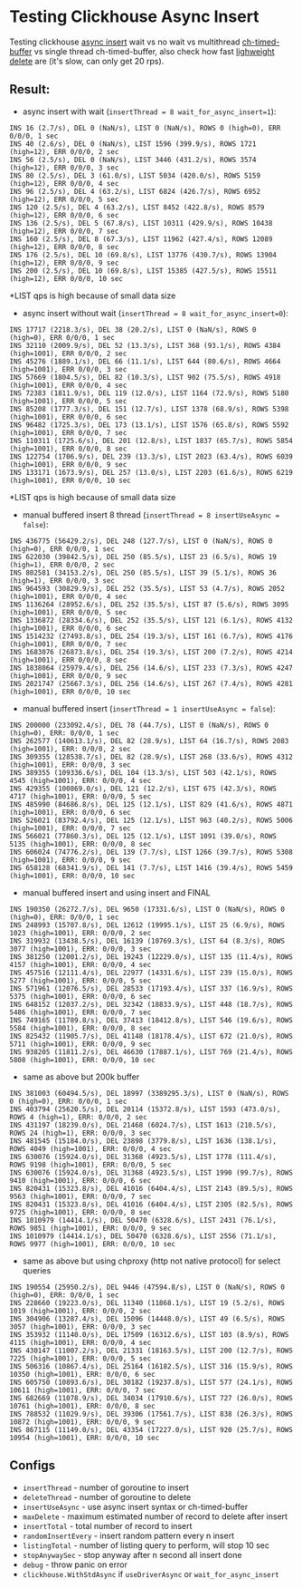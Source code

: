 # Testing Clickhouse Async Insert

Testing clickhouse [async insert](https://clickhouse.com/docs/en/cloud/bestpractices/asynchronous-inserts) wait vs no wait vs multithread [ch-timed-buffer](//github.com/kokizzu/ch-timed-buffer) vs single thread ch-timed-buffer, also check how fast [lighweight delete](//clickhouse.com/docs/en/guides/developer/lightweght-delete) are (it's slow, can only get 20 rps).

## Result:

- async insert with wait (`insertThread = 8 wait_for_async_insert=1`):
```
INS 16 (2.7/s), DEL 0 (NaN/s), LIST 0 (NaN/s), ROWS 0 (high=0), ERR 0/0/0, 1 sec
INS 40 (2.6/s), DEL 0 (NaN/s), LIST 1596 (399.9/s), ROWS 1721 (high=12), ERR 0/0/0, 2 sec
INS 56 (2.5/s), DEL 0 (NaN/s), LIST 3446 (431.2/s), ROWS 3574 (high=12), ERR 0/0/0, 3 sec
INS 80 (2.5/s), DEL 3 (61.0/s), LIST 5034 (420.0/s), ROWS 5159 (high=12), ERR 0/0/0, 4 sec
INS 96 (2.5/s), DEL 4 (63.2/s), LIST 6824 (426.7/s), ROWS 6952 (high=12), ERR 0/0/0, 5 sec
INS 120 (2.5/s), DEL 4 (63.2/s), LIST 8452 (422.8/s), ROWS 8579 (high=12), ERR 0/0/0, 6 sec
INS 136 (2.5/s), DEL 5 (67.8/s), LIST 10311 (429.9/s), ROWS 10438 (high=12), ERR 0/0/0, 7 sec
INS 160 (2.5/s), DEL 8 (67.3/s), LIST 11962 (427.4/s), ROWS 12089 (high=12), ERR 0/0/0, 8 sec
INS 176 (2.5/s), DEL 10 (69.8/s), LIST 13776 (430.7/s), ROWS 13904 (high=12), ERR 0/0/0, 9 sec
INS 200 (2.5/s), DEL 10 (69.8/s), LIST 15385 (427.5/s), ROWS 15511 (high=12), ERR 0/0/0, 10 sec
```
*LIST qps is high because of small data size

- async insert without wait (`insertThread = 8 wait_for_async_insert=0`): 
```
INS 17717 (2218.3/s), DEL 38 (20.2/s), LIST 0 (NaN/s), ROWS 0 (high=0), ERR 0/0/0, 1 sec
INS 32110 (2009.9/s), DEL 52 (13.3/s), LIST 368 (93.1/s), ROWS 4384 (high=1001), ERR 0/0/0, 2 sec
INS 45276 (1889.1/s), DEL 66 (11.1/s), LIST 644 (80.6/s), ROWS 4664 (high=1001), ERR 0/0/0, 3 sec
INS 57669 (1804.5/s), DEL 82 (10.3/s), LIST 902 (75.5/s), ROWS 4918 (high=1001), ERR 0/0/0, 4 sec
INS 72383 (1811.9/s), DEL 119 (12.0/s), LIST 1164 (72.9/s), ROWS 5180 (high=1001), ERR 0/0/0, 5 sec
INS 85208 (1777.3/s), DEL 151 (12.7/s), LIST 1378 (68.9/s), ROWS 5398 (high=1001), ERR 0/0/0, 6 sec
INS 96482 (1725.3/s), DEL 173 (13.1/s), LIST 1576 (65.8/s), ROWS 5592 (high=1001), ERR 0/0/0, 7 sec
INS 110311 (1725.6/s), DEL 201 (12.8/s), LIST 1837 (65.7/s), ROWS 5854 (high=1001), ERR 0/0/0, 8 sec
INS 122754 (1706.9/s), DEL 239 (13.3/s), LIST 2023 (63.4/s), ROWS 6039 (high=1001), ERR 0/0/0, 9 sec
INS 133171 (1673.9/s), DEL 257 (13.0/s), LIST 2203 (61.6/s), ROWS 6219 (high=1001), ERR 0/0/0, 10 sec
```
*LIST qps is high because of small data size

- manual buffered insert 8 thread (`insertThread = 8 insertUseAsync = false`):
```
INS 436775 (56429.2/s), DEL 248 (127.7/s), LIST 0 (NaN/s), ROWS 0 (high=0), ERR 0/0/0, 1 sec
INS 622030 (39842.5/s), DEL 250 (85.5/s), LIST 23 (6.5/s), ROWS 19 (high=1), ERR 0/0/0, 2 sec
INS 802581 (34153.2/s), DEL 250 (85.5/s), LIST 39 (5.1/s), ROWS 36 (high=1), ERR 0/0/0, 3 sec
INS 964593 (30829.9/s), DEL 252 (35.5/s), LIST 53 (4.7/s), ROWS 2052 (high=1001), ERR 0/0/0, 4 sec
INS 1136264 (28952.6/s), DEL 252 (35.5/s), LIST 87 (5.6/s), ROWS 3095 (high=1001), ERR 0/0/0, 5 sec
INS 1336872 (28334.6/s), DEL 252 (35.5/s), LIST 121 (6.1/s), ROWS 4132 (high=1001), ERR 0/0/0, 6 sec
INS 1514232 (27493.8/s), DEL 254 (19.3/s), LIST 161 (6.7/s), ROWS 4176 (high=1001), ERR 0/0/0, 7 sec
INS 1683076 (26873.8/s), DEL 254 (19.3/s), LIST 200 (7.2/s), ROWS 4214 (high=1001), ERR 0/0/0, 8 sec
INS 1838064 (25979.4/s), DEL 256 (14.6/s), LIST 233 (7.3/s), ROWS 4247 (high=1001), ERR 0/0/0, 9 sec
INS 2021747 (25667.3/s), DEL 256 (14.6/s), LIST 267 (7.4/s), ROWS 4281 (high=1001), ERR 0/0/0, 10 sec
```
- manual buffered insert (`insertThread = 1 insertUseAsync = false`):
```
INS 200000 (233092.4/s), DEL 78 (44.7/s), LIST 0 (NaN/s), ROWS 0 (high=0), ERR: 0/0/0, 1 sec
INS 262577 (140613.1/s), DEL 82 (28.9/s), LIST 64 (16.7/s), ROWS 2083 (high=1001), ERR: 0/0/0, 2 sec
INS 309355 (128538.7/s), DEL 82 (28.9/s), LIST 268 (33.6/s), ROWS 4312 (high=1001), ERR: 0/0/0, 3 sec
INS 389355 (109336.6/s), DEL 104 (13.3/s), LIST 503 (42.1/s), ROWS 4545 (high=1001), ERR: 0/0/0, 4 sec
INS 429355 (100869.0/s), DEL 121 (12.2/s), LIST 675 (42.3/s), ROWS 4717 (high=1001), ERR: 0/0/0, 5 sec
INS 485990 (84686.8/s), DEL 125 (12.1/s), LIST 829 (41.6/s), ROWS 4871 (high=1001), ERR: 0/0/0, 6 sec
INS 526021 (83792.4/s), DEL 125 (12.1/s), LIST 963 (40.2/s), ROWS 5006 (high=1001), ERR: 0/0/0, 7 sec
INS 566021 (77860.3/s), DEL 125 (12.1/s), LIST 1091 (39.0/s), ROWS 5135 (high=1001), ERR: 0/0/0, 8 sec
INS 606024 (74776.2/s), DEL 139 (7.7/s), LIST 1266 (39.7/s), ROWS 5308 (high=1001), ERR: 0/0/0, 9 sec
INS 658128 (68341.9/s), DEL 141 (7.7/s), LIST 1416 (39.4/s), ROWS 5459 (high=1001), ERR: 0/0/0, 10 sec
```

- manual buffered insert and using insert and FINAL
```
INS 190350 (26272.7/s), DEL 9650 (17331.6/s), LIST 0 (NaN/s), ROWS 0 (high=0), ERR: 0/0/0, 1 sec
INS 248993 (15707.8/s), DEL 12612 (19995.1/s), LIST 25 (6.9/s), ROWS 1023 (high=1001), ERR: 0/0/0, 2 sec
INS 319932 (13438.5/s), DEL 16139 (10769.3/s), LIST 64 (8.3/s), ROWS 3077 (high=1001), ERR: 0/0/0, 3 sec
INS 381250 (12001.2/s), DEL 19243 (12229.0/s), LIST 135 (11.4/s), ROWS 4157 (high=1001), ERR: 0/0/0, 4 sec
INS 457516 (12111.4/s), DEL 22977 (14331.6/s), LIST 239 (15.0/s), ROWS 5277 (high=1001), ERR: 0/0/0, 5 sec
INS 571961 (12076.5/s), DEL 28533 (17193.4/s), LIST 337 (16.9/s), ROWS 5375 (high=1001), ERR: 0/0/0, 6 sec
INS 648152 (12037.2/s), DEL 32342 (18833.9/s), LIST 448 (18.7/s), ROWS 5486 (high=1001), ERR: 0/0/0, 7 sec
INS 749165 (11789.8/s), DEL 37413 (18412.8/s), LIST 546 (19.6/s), ROWS 5584 (high=1001), ERR: 0/0/0, 8 sec
INS 825432 (11905.7/s), DEL 41148 (18178.4/s), LIST 672 (21.0/s), ROWS 5711 (high=1001), ERR: 0/0/0, 9 sec
INS 938205 (11811.2/s), DEL 46630 (17887.1/s), LIST 769 (21.4/s), ROWS 5808 (high=1001), ERR: 0/0/0, 10 sec
```

- same as above but 200k buffer
```
INS 381003 (60494.5/s), DEL 18997 (3389295.3/s), LIST 0 (NaN/s), ROWS 0 (high=0), ERR: 0/0/0, 1 sec
INS 403794 (25620.5/s), DEL 20114 (15372.8/s), LIST 1593 (473.0/s), ROWS 4 (high=1), ERR: 0/0/0, 2 sec
INS 431197 (18239.0/s), DEL 21468 (6024.7/s), LIST 1613 (210.5/s), ROWS 24 (high=1), ERR: 0/0/0, 3 sec
INS 481545 (15184.0/s), DEL 23898 (3779.8/s), LIST 1636 (138.1/s), ROWS 4049 (high=1001), ERR: 0/0/0, 4 sec
INS 630076 (15924.0/s), DEL 31368 (4923.5/s), LIST 1778 (111.4/s), ROWS 9198 (high=1001), ERR: 0/0/0, 5 sec
INS 630076 (15924.0/s), DEL 31368 (4923.5/s), LIST 1990 (99.7/s), ROWS 9410 (high=1001), ERR: 0/0/0, 6 sec
INS 820431 (15323.8/s), DEL 41016 (6404.4/s), LIST 2143 (89.5/s), ROWS 9563 (high=1001), ERR: 0/0/0, 7 sec
INS 820431 (15323.8/s), DEL 41016 (6404.4/s), LIST 2305 (82.5/s), ROWS 9725 (high=1001), ERR: 0/0/0, 8 sec
INS 1010979 (14414.1/s), DEL 50470 (6328.6/s), LIST 2431 (76.1/s), ROWS 9851 (high=1001), ERR: 0/0/0, 9 sec
INS 1010979 (14414.1/s), DEL 50470 (6328.6/s), LIST 2556 (71.1/s), ROWS 9977 (high=1001), ERR: 0/0/0, 10 sec
```

- same as above but using chproxy (http not native protocol) for select queries
```
INS 190554 (25950.2/s), DEL 9446 (47594.8/s), LIST 0 (NaN/s), ROWS 0 (high=0), ERR: 0/0/0, 1 sec
INS 228660 (19223.0/s), DEL 11340 (11868.1/s), LIST 19 (5.2/s), ROWS 1019 (high=1001), ERR: 0/0/0, 2 sec
INS 304906 (13287.4/s), DEL 15096 (14448.0/s), LIST 49 (6.5/s), ROWS 3057 (high=1001), ERR: 0/0/0, 3 sec
INS 353932 (11140.0/s), DEL 17509 (16312.6/s), LIST 103 (8.9/s), ROWS 4115 (high=1001), ERR: 0/0/0, 4 sec
INS 430147 (11007.2/s), DEL 21331 (18163.5/s), LIST 200 (12.7/s), ROWS 7225 (high=1001), ERR: 0/0/0, 5 sec
INS 506316 (10867.4/s), DEL 25164 (16182.5/s), LIST 316 (15.9/s), ROWS 10350 (high=1001), ERR: 0/0/0, 6 sec
INS 605750 (10893.6/s), DEL 30182 (19237.8/s), LIST 577 (24.1/s), ROWS 10611 (high=1001), ERR: 0/0/0, 7 sec
INS 682669 (11078.9/s), DEL 34034 (17910.6/s), LIST 727 (26.0/s), ROWS 10761 (high=1001), ERR: 0/0/0, 8 sec
INS 788532 (11029.9/s), DEL 39306 (17561.7/s), LIST 838 (26.3/s), ROWS 10872 (high=1001), ERR: 0/0/0, 9 sec
INS 867115 (11149.0/s), DEL 43354 (17227.0/s), LIST 920 (25.7/s), ROWS 10954 (high=1001), ERR: 0/0/0, 10 sec
```

## Configs

- `insertThread` - number of goroutine to insert
- `deleteThread` - number of goroutine to delete
- `insertUseAsync` - use async insert syntax or ch-timed-buffer
- `maxDelete` - maximum estimated number of record to delete after insert
- `insertTotal` - total number of record to insert
- `randomInsertEvery` - insert random pattern every n insert
- `listingTotal` - number of listing query to perform, will stop 10 sec
- `stopAnywaySec` - stop anyway after n second all insert done
- `debug` - throw panic on error
- `clickhouse.WithStdAsync` if `useDriverAsync` or `wait_for_async_insert`